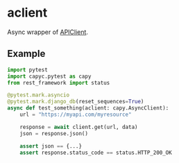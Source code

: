 # aclient

Async wrapper of [APIClient](https://www.django-rest-framework.org/api-guide/testing/#apiclient).

## Example

```py
import pytest
import capyc.pytest as capy
from rest_framework import status

@pytest.mark.asyncio
@pytest.mark.django_db(reset_sequences=True)
async def test_something(aclient: capy.AsyncClient):
    url = "https://myapi.com/myresource"

    response = await client.get(url, data)
    json = response.json()

    assert json == {...}
    assert response.status_code == status.HTTP_200_OK
```